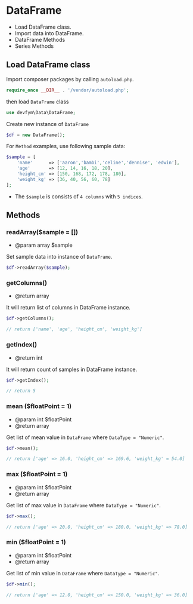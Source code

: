 # DataFrame

- Load DataFrame class.
- Import data into DataFrame.
- DataFrame Methods
- Series Methods

## Load DataFrame class

Import composer packages by calling `autoload.php`.

```php
require_once __DIR__ . '/vendor/autoload.php';
```
then load `DataFrame` class 

```php
use devfym\Data\DataFrame;
```

Create new instance of `DataFrame`

```php
$df = new DataFrame();
```

For `Method` examples, use following sample data:

```php
$sample = [
    'name'      => ['aaron','bambi','celine','dennise', 'edwin'],
    'age'       => [12, 14, 16, 18, 20],
    'height_cm' => [150, 168, 172, 178, 180],
    'weight_kg' => [36, 40, 56, 60, 78]
];
```

* The `$sample` is consists of `4 columns` with `5 indices`.

## Methods

### readArray($sample = [])

- @param array $sample

Set sample data into instance of `DataFrame`.

```php
$df->readArray($sample);
```

### getColumns()

- @return array

It will return list of columns in DataFrame instance.

```php
$df->getColumns();

// return ['name', 'age', 'height_cm', 'weight_kg']
```

### getIndex()

- @return int

It will return count of samples in DataFrame instance.

```php
$df->getIndex();

// return 5
```

### mean ($floatPoint = 1)

- @param int $floatPoint
- @return array

Get list of mean value in `DataFrame` where `DataType = "Numeric"`.

```php
$df->mean();

// return ['age' => 16.0, 'height_cm' => 169.6, 'weight_kg' = 54.0]
```

### max ($floatPoint = 1)

- @param int $floatPoint
- @return array

Get list of max value in `DataFrame` where `DataType = "Numeric"`.

```php
$df->max();

// return ['age' => 20.0, 'height_cm' => 180.0, 'weight_kg' => 78.0]
```

### min ($floatPoint = 1)

- @param int $floatPoint
- @return array

Get list of min value in `DataFrame` where `DataType = "Numeric"`.

```php
$df->min();

// return ['age' => 12.0, 'height_cm' => 150.0, 'weight_kg' => 36.0]
```
